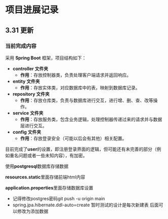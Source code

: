 # 项目进展记录

## 3.31 更新

### 当前完成内容

采用 **Spring Boot** 框架，项目结构如下：

- **controller 文件夹**
  - **作用**：存放控制器类，负责处理客户端请求并返回响应。
- **entity 文件夹**
  - **作用**：存放实体类，对应数据库中的表，映射到数据库记录。
- **repository 文件夹**
  - **作用**：存放仓库类，负责与数据库进行交互，进行增、删、查、改等操作。
- **service 文件夹**
  - **作用**：存放服务类，包含业务逻辑，处理控制器传递过来的请求并与数据层进行交互。
- **config 文件夹**
  - **作用**：存放登录安全（可能以后会有其他）相关配置。

目前完成了**user**的设置，即注册登录界面的逻辑，但可能还有未完善的部分（例如重名问题或者一些未知内容），有加密。

使用**postgresql**数据库存储数据

**resources.static**里面存储前端html内容

**application.properties**里面存储数据库设置

+ 记得修改postgres密码git push -u origin main
+ spring.jpa.hibernate.ddl-auto=create 暂时测试的设计是每次新建表 后面可以修改为添加数据

